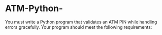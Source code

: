 # ATM-Python-
You must write a Python program that validates an ATM PIN while handling errors  gracefully. Your program should meet the following requirements: 
